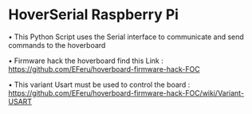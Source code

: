 # HoverSerial Raspberry Pi

 • This Python Script uses the Serial interface to communicate and send commands to the hoverboard

 • Firmware hack the hoverboard find this Link :
https://github.com/EFeru/hoverboard-firmware-hack-FOC

 • This variant Usart must be used to control the board :
https://github.com/EFeru/hoverboard-firmware-hack-FOC/wiki/Variant-USART
